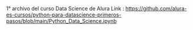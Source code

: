 1° archivo del curso Data Science de Alura
Link : https://github.com/alura-es-cursos/python-para-datascience-primeros-pasos/blob/main/Python_Data_Science.ipynb
